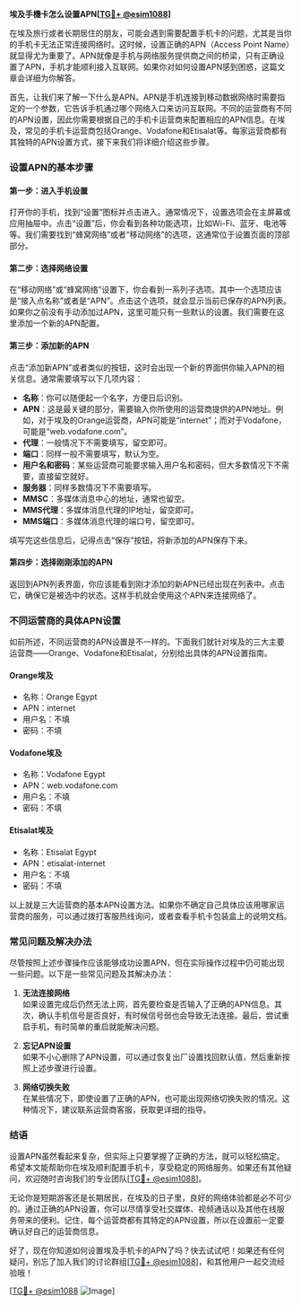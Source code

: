 **埃及手機卡怎么设置APN[[TG💪+ @esim1088](https://t.me/s/esim1088)]**

在埃及旅行或者长期居住的朋友，可能会遇到需要配置手机卡的问题，尤其是当你的手机卡无法正常连接网络时。这时候，设置正确的APN（Access Point Name）就显得尤为重要了。APN就像是手机与网络服务提供商之间的桥梁，只有正确设置了APN，手机才能顺利接入互联网。如果你对如何设置APN感到困惑，这篇文章会详细为你解答。

首先，让我们来了解一下什么是APN。APN是手机连接到移动数据网络时需要指定的一个参数，它告诉手机通过哪个网络入口来访问互联网。不同的运营商有不同的APN设置，因此你需要根据自己的手机卡运营商来配置相应的APN信息。在埃及，常见的手机卡运营商包括Orange、Vodafone和Etisalat等。每家运营商都有其独特的APN设置方式，接下来我们将详细介绍这些步骤。

### 设置APN的基本步骤

#### 第一步：进入手机设置
打开你的手机，找到“设置”图标并点击进入。通常情况下，设置选项会在主屏幕或应用抽屉中。点击“设置”后，你会看到各种功能选项，比如Wi-Fi、蓝牙、电池等等。我们需要找到“蜂窝网络”或者“移动网络”的选项，这通常位于设置页面的顶部部分。

#### 第二步：选择网络设置
在“移动网络”或“蜂窝网络”设置下，你会看到一系列子选项。其中一个选项应该是“接入点名称”或者是“APN”。点击这个选项，就会显示当前已保存的APN列表。如果你之前没有手动添加过APN，这里可能只有一些默认的设置。我们需要在这里添加一个新的APN配置。

#### 第三步：添加新的APN
点击“添加新APN”或者类似的按钮，这时会出现一个新的界面供你输入APN的相关信息。通常需要填写以下几项内容：

- **名称**：你可以随便起一个名字，方便日后识别。
- **APN**：这是最关键的部分，需要输入你所使用的运营商提供的APN地址。例如，对于埃及的Orange运营商，APN可能是“internet”；而对于Vodafone，可能是“web.vodafone.com”。
- **代理**：一般情况下不需要填写，留空即可。
- **端口**：同样一般不需要填写，默认为空。
- **用户名和密码**：某些运营商可能要求输入用户名和密码，但大多数情况下不需要，直接留空就好。
- **服务器**：同样多数情况下不需要填写。
- **MMSC**：多媒体消息中心的地址，通常也留空。
- **MMS代理**：多媒体消息代理的IP地址，留空即可。
- **MMS端口**：多媒体消息代理的端口号，留空即可。

填写完这些信息后，记得点击“保存”按钮，将新添加的APN保存下来。

#### 第四步：选择刚刚添加的APN
返回到APN列表界面，你应该能看到刚才添加的新APN已经出现在列表中。点击它，确保它是被选中的状态。这样手机就会使用这个APN来连接网络了。

### 不同运营商的具体APN设置

如前所述，不同运营商的APN设置是不一样的。下面我们就针对埃及的三大主要运营商——Orange、Vodafone和Etisalat，分别给出具体的APN设置指南。

#### Orange埃及
- 名称：Orange Egypt
- APN：internet
- 用户名：不填
- 密码：不填

#### Vodafone埃及
- 名称：Vodafone Egypt
- APN：web.vodafone.com
- 用户名：不填
- 密码：不填

#### Etisalat埃及
- 名称：Etisalat Egypt
- APN：etisalat-internet
- 用户名：不填
- 密码：不填

以上就是三大运营商的基本APN设置方法。如果你不确定自己具体应该用哪家运营商的服务，可以通过拨打客服热线询问，或者查看手机卡包装盒上的说明文档。

### 常见问题及解决办法

尽管按照上述步骤操作应该能够成功设置APN，但在实际操作过程中仍可能出现一些问题。以下是一些常见问题及其解决办法：

1. **无法连接网络**  
   如果设置完成后仍然无法上网，首先要检查是否输入了正确的APN信息。其次，确认手机信号是否良好，有时候信号弱也会导致无法连接。最后，尝试重启手机，有时简单的重启就能解决问题。

2. **忘记APN设置**  
   如果不小心删除了APN设置，可以通过恢复出厂设置找回默认值，然后重新按照上述步骤进行设置。

3. **网络切换失败**  
   在某些情况下，即使设置了正确的APN，也可能出现网络切换失败的情况。这种情况下，建议联系运营商客服，获取更详细的指导。

### 结语

设置APN虽然看起来复杂，但实际上只要掌握了正确的方法，就可以轻松搞定。希望本文能帮助你在埃及顺利配置手机卡，享受稳定的网络服务。如果还有其他疑问，欢迎随时咨询我们的专业团队[[TG💪+ @esim1088](https://t.me/s/esim1088)]。

无论你是短期游客还是长期居民，在埃及的日子里，良好的网络体验都是必不可少的。通过正确的APN设置，你可以尽情享受社交媒体、视频通话以及其他在线服务带来的便利。记住，每个运营商都有其特定的APN设置，所以在设置前一定要确认好自己的运营商信息。

好了，现在你知道如何设置埃及手机卡的APN了吗？快去试试吧！如果还有任何疑问，别忘了加入我们的讨论群组[[TG💪+ @esim1088](https://t.me/s/esim1088)]，和其他用户一起交流经验哦！

[[TG💪+ @esim1088](https://t.me/s/esim1088) ![Image](https://i.postimg.cc/4NQfJmqS/Snipaste-2025-05-13-00-14-12.png)]